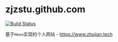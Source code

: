 # zjzstu.github.com

[![Build Status](https://travis-ci.org/zjZSTU/zjzstu.github.com.svg?branch=dev)](https://travis-ci.org/zjZSTU/zjzstu.github.com)

基于`Hexo`实现的个人网站 - https://www.zhujian.tech
